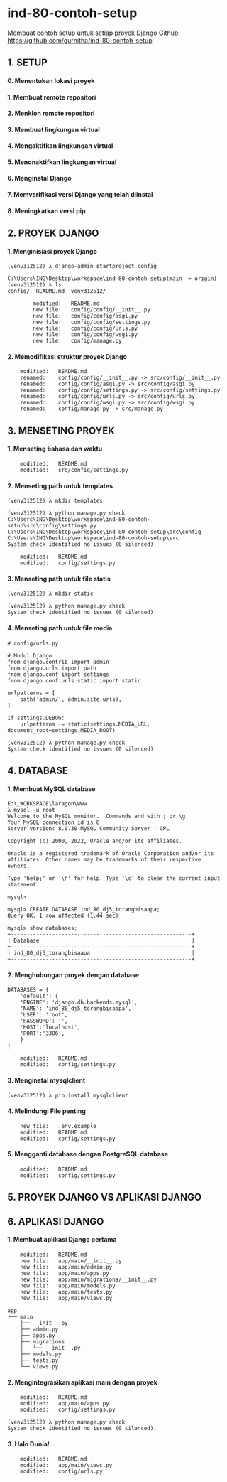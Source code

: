 # ind-80-contoh-setup
Membuat contoh setup untuk setiap proyek Django
Github: https://github.com/gurnitha/ind-80-contoh-setup


## 1. SETUP

#### 0. Menentukan lokasi proyek

#### 1. Membuat remote repositori

#### 2. Menklon remote repositori

#### 3. Membuat lingkungan virtual

#### 4. Mengaktifkan lingkungan virtual

#### 5. Menonaktifkan lingkungan virtual

#### 6. Menginstal Django

#### 7. Memverifikasi versi Django yang telah diinstal

#### 8. Meningkatkan versi pip


## 2. PROYEK DJANGO

#### 1. Menginisiasi proyek Django

	(venv312512) λ django-admin startproject config

	C:\Users\ING\Desktop\workspace\ind-80-contoh-setup(main -> origin)
	(venv312512) λ ls
	config/  README.md  venv312512/

	        modified:   README.md
	        new file:   config/config/__init__.py
	        new file:   config/config/asgi.py
	        new file:   config/config/settings.py
	        new file:   config/config/urls.py
	        new file:   config/config/wsgi.py
	        new file:   config/manage.py

#### 2. Memodifikasi struktur proyek Django

        modified:   README.md
        renamed:    config/config/__init__.py -> src/config/__init__.py
        renamed:    config/config/asgi.py -> src/config/asgi.py
        renamed:    config/config/settings.py -> src/config/settings.py
        renamed:    config/config/urls.py -> src/config/urls.py
        renamed:    config/config/wsgi.py -> src/config/wsgi.py
        renamed:    config/manage.py -> src/manage.py


## 3. MENSETING PROYEK

#### 1. Menseting bahasa dan waktu

        modified:   README.md
        modified:   src/config/settings.py

#### 2. Menseting path untuk templates

	(venv312512) λ mkdir templates

	(venv312512) λ python manage.py check
	C:\Users\ING\Desktop\workspace\ind-80-contoh-setup\src\config\settings.py
	C:\Users\ING\Desktop\workspace\ind-80-contoh-setup\src\config
	C:\Users\ING\Desktop\workspace\ind-80-contoh-setup\src
	System check identified no issues (0 silenced).

        modified:   README.md
        modified:   config/settings.py

#### 3. Menseting path untuk file statis

	(venv312512) λ mkdir static

	(venv312512) λ python manage.py check
	System check identified no issues (0 silenced).

#### 4. Menseting path untuk file media

	# config/urls.py

	# Modul Django
	from django.contrib import admin
	from django.urls import path
	from django.conf import settings
	from django.conf.urls.static import static

	urlpatterns = [
	    path('admin/', admin.site.urls),
	]

	if settings.DEBUG:
	    urlpatterns += static(settings.MEDIA_URL, document_root=settings.MEDIA_ROOT)

	(venv312512) λ python manage.py check
	System check identified no issues (0 silenced).


## 4. DATABASE

#### 1. Membuat MySQL database

	E:\_WORKSPACE\laragon\www
	λ mysql -u root
	Welcome to the MySQL monitor.  Commands end with ; or \g.
	Your MySQL connection id is 8
	Server version: 8.0.30 MySQL Community Server - GPL

	Copyright (c) 2000, 2022, Oracle and/or its affiliates.

	Oracle is a registered trademark of Oracle Corporation and/or its
	affiliates. Other names may be trademarks of their respective
	owners.

	Type 'help;' or '\h' for help. Type '\c' to clear the current input statement.

	mysql> 

	mysql> CREATE DATABASE ind_80_dj5_torangbisaapa;
	Query OK, 1 row affected (1.44 sec)

	mysql> show databases;
	+---------------------------------------------------------+
	| Database                                                |
	+---------------------------------------------------------+
	| ind_80_dj5_torangbisaapa                                |
	+---------------------------------------------------------+

#### 2. Menghubungan proyek dengan database

	DATABASES = {
	    'default': {
	    'ENGINE': 'django.db.backends.mysql',
	    'NAME': 'ind_80_dj5_torangbisaapa',
	    'USER': 'root',
	    'PASSWORD': '',
	    'HOST':'localhost',
	    'PORT':'3306',
	    }
	}

        modified:   README.md
        modified:   config/settings.py

#### 3. Menginstal mysqlclient

	(venv312512) λ pip install mysqlclient

#### 4. Melindungi File penting

        new file:   .env.example
        modified:   README.md
        modified:   config/settings.py

#### 5. Mengganti database dengan PostgreSQL database

        modified:   README.md
        modified:   config/settings.py


## 5. PROYEK DJANGO VS APLIKASI DJANGO


## 6. APLIKASI DJANGO

#### 1. Membuat aplikasi Django pertama

        modified:   README.md
        new file:   app/main/__init__.py
        new file:   app/main/admin.py
        new file:   app/main/apps.py
        new file:   app/main/migrations/__init__.py
        new file:   app/main/models.py
        new file:   app/main/tests.py
        new file:   app/main/views.py

	app
	└── main
	    ├── __init__.py
	    ├── admin.py
	    ├── apps.py
	    ├── migrations
	    │   └── __init__.py
	    ├── models.py
	    ├── tests.py
	    └── views.py

#### 2. Mengintegrasikan aplikasi main dengan proyek

        modified:   README.md
        modified:   app/main/apps.py
        modified:   config/settings.py

	(venv312512) λ python manage.py check
	System check identified no issues (0 silenced).

#### 3. Halo Dunia!

        modified:   README.md
        modified:   app/main/views.py
        modified:   config/urls.py